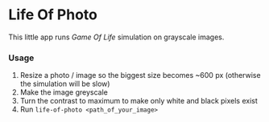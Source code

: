# Life Of Photo

This little app runs _Game Of Life_ simulation on grayscale images.

### Usage

1. Resize a photo / image so the biggest size becomes ~600 px (otherwise the simulation will be slow)
2. Make the image greyscale
3. Turn the contrast to maximum to make only white and black pixels exist
4. Run `life-of-photo <path_of_your_image>`
